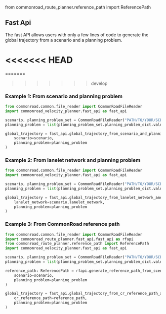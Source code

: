 from commonroad_route_planner.reference_path import ReferencePath

## Fast Api
The fast API allows users with only a few lines of code to generate the global trajectory from a scenario and a planning
problem. 


<<<<<<< HEAD
=======
=======

>>>>>>> develop
### Example 1: From scenario and planning problem


```Python
from commonroad.common.file_reader import CommonRoadFileReader
import commonroad_velocity_planner.fast_api as fast_api

scenario, planning_problem_set = CommonRoadFileReader("PATH/TO/YOUR/SCENARIO").open()
planning_problem = list(planning_problem_set.planning_problem_dict.values())[0]

global_trajectory = fast_api.global_trajectory_from_scenario_and_planning_problem(
    scenario=scenario, 
    planning_problem=planning_problem
)
```


### Example 2: From lanelet network and planning problem

```Python
from commonroad.common.file_reader import CommonRoadFileReader
import commonroad_velocity_planner.fast_api as fast_api

scenario, planning_problem_set = CommonRoadFileReader("PATH/TO/YOUR/SCENARIO").open()
planning_problem = list(planning_problem_set.planning_problem_dict.values())[0]

global_trajectory = fast_api.global_trajectory_from_lanelet_network_and_planning_problem(
    lanelet_network=scenario.lanelet_network, 
    planning_problem=planning_problem
)
```


### Example 3: From CommonRoad reference path

```Python
from commonroad.common.file_reader import CommonRoadFileReader
import commonroad_route_planner.fast_api.fast_api as rfapi
from commonroad_route_planner.reference_path import ReferencePath
import commonroad_velocity_planner.fast_api as fast_api

scenario, planning_problem_set = CommonRoadFileReader("PATH/TO/YOUR/SCENARIO").open()
planning_problem = list(planning_problem_set.planning_problem_dict.values())[0]

reference_path: ReferencePath = rfapi.generate_reference_path_from_scenario_and_planning_problem(
    scenario=scenario,
    planning_problem=planning_problem
)

global_trajectory = fast_api.global_trajectory_from_cr_reference_path_and_planning_problem(
    cr_reference_path=reference_path, 
    planning_problem=planning_problem
)
```